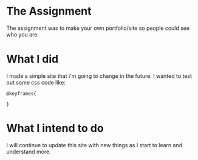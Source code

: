 # The Assignment

The assignment was to make your own portfolio/site so people could see who you are.


# What I did
I made a simple site that i'm going to change in the future.
I wanted to test out some css code like:
```
@keyframes{

}

```
# What I intend to do
I will continue to update this site with new things as I start to learn and understand more.
